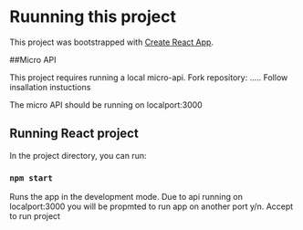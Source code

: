# Ruunning this project

This project was bootstrapped with [Create React App](https://github.com/facebook/create-react-app).

##Micro API

This project requires running a local micro-api.
Fork repository: .....
Follow insallation instuctions

The micro API should be running on localport:3000

## Running React project

In the project directory, you can run:

### `npm start`

Runs the app in the development mode.
Due to api running on localport:3000 you will be propmted to run app on another port y/n. Accept to run project


